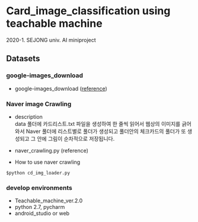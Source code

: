 # Card_image_classification using teachable machine

2020-1. SEJONG univ. AI miniproject

## Datasets

### google-images_download

- google-images_download ([reference](https://github.com/hardikvasa/google-images-download/issues/301#issuecomment-597216052))

### Naver image Crawling

- description  
data 풀더에 카드리스트.txt 파일을 생성하여 한 줄씩 읽어서 웹상의 이미지를 긁어와서 Naver 풀더에 리스트별로 풀더가 생성되고 풀더안의 체크카드의 풀더가 또 생성되고 그 안에 그림이 순차적으로 저장됩니다. 

- naver_crawling.py (reference)

- How to use naver crawling
```
$python cd_img_loader.py
```

### develop environments
- Teachable_machine_ver.2.0
- python 2.7, pycharm
- android_studio or web
